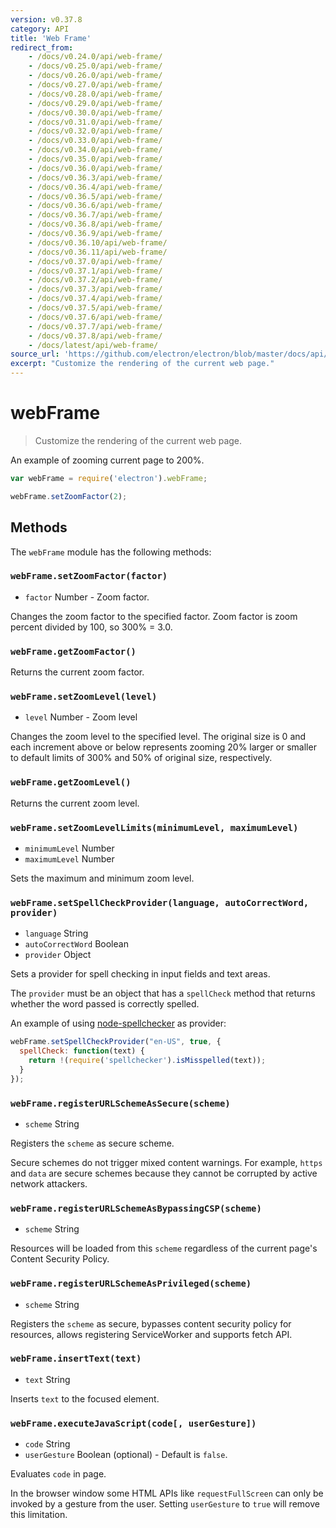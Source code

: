 ```yaml
---
version: v0.37.8
category: API
title: 'Web Frame'
redirect_from:
    - /docs/v0.24.0/api/web-frame/
    - /docs/v0.25.0/api/web-frame/
    - /docs/v0.26.0/api/web-frame/
    - /docs/v0.27.0/api/web-frame/
    - /docs/v0.28.0/api/web-frame/
    - /docs/v0.29.0/api/web-frame/
    - /docs/v0.30.0/api/web-frame/
    - /docs/v0.31.0/api/web-frame/
    - /docs/v0.32.0/api/web-frame/
    - /docs/v0.33.0/api/web-frame/
    - /docs/v0.34.0/api/web-frame/
    - /docs/v0.35.0/api/web-frame/
    - /docs/v0.36.0/api/web-frame/
    - /docs/v0.36.3/api/web-frame/
    - /docs/v0.36.4/api/web-frame/
    - /docs/v0.36.5/api/web-frame/
    - /docs/v0.36.6/api/web-frame/
    - /docs/v0.36.7/api/web-frame/
    - /docs/v0.36.8/api/web-frame/
    - /docs/v0.36.9/api/web-frame/
    - /docs/v0.36.10/api/web-frame/
    - /docs/v0.36.11/api/web-frame/
    - /docs/v0.37.0/api/web-frame/
    - /docs/v0.37.1/api/web-frame/
    - /docs/v0.37.2/api/web-frame/
    - /docs/v0.37.3/api/web-frame/
    - /docs/v0.37.4/api/web-frame/
    - /docs/v0.37.5/api/web-frame/
    - /docs/v0.37.6/api/web-frame/
    - /docs/v0.37.7/api/web-frame/
    - /docs/v0.37.8/api/web-frame/
    - /docs/latest/api/web-frame/
source_url: 'https://github.com/electron/electron/blob/master/docs/api/web-frame.md'
excerpt: "Customize the rendering of the current web page."
---
```


# webFrame

> Customize the rendering of the current web page.

An example of zooming current page to 200%.

```javascript
var webFrame = require('electron').webFrame;

webFrame.setZoomFactor(2);
```

## Methods

The `webFrame` module has the following methods:

### `webFrame.setZoomFactor(factor)`

* `factor` Number - Zoom factor.

Changes the zoom factor to the specified factor. Zoom factor is
zoom percent divided by 100, so 300% = 3.0.

### `webFrame.getZoomFactor()`

Returns the current zoom factor.

### `webFrame.setZoomLevel(level)`

* `level` Number - Zoom level

Changes the zoom level to the specified level. The original size is 0 and each
increment above or below represents zooming 20% larger or smaller to default
limits of 300% and 50% of original size, respectively.

### `webFrame.getZoomLevel()`

Returns the current zoom level.

### `webFrame.setZoomLevelLimits(minimumLevel, maximumLevel)`

* `minimumLevel` Number
* `maximumLevel` Number

Sets the maximum and minimum zoom level.

### `webFrame.setSpellCheckProvider(language, autoCorrectWord, provider)`

* `language` String
* `autoCorrectWord` Boolean
* `provider` Object

Sets a provider for spell checking in input fields and text areas.

The `provider` must be an object that has a `spellCheck` method that returns
whether the word passed is correctly spelled.

An example of using [node-spellchecker][spellchecker] as provider:

```javascript
webFrame.setSpellCheckProvider("en-US", true, {
  spellCheck: function(text) {
    return !(require('spellchecker').isMisspelled(text));
  }
});
```

### `webFrame.registerURLSchemeAsSecure(scheme)`

* `scheme` String

Registers the `scheme` as secure scheme.

Secure schemes do not trigger mixed content warnings. For example, `https` and
`data` are secure schemes because they cannot be corrupted by active network
attackers.

### `webFrame.registerURLSchemeAsBypassingCSP(scheme)`

* `scheme` String

Resources will be loaded from this `scheme` regardless of the current page's
Content Security Policy.

### `webFrame.registerURLSchemeAsPrivileged(scheme)`

* `scheme` String

Registers the `scheme` as secure, bypasses content security policy for resources,
allows registering ServiceWorker and supports fetch API.

### `webFrame.insertText(text)`

* `text` String

Inserts `text` to the focused element.

### `webFrame.executeJavaScript(code[, userGesture])`

* `code` String
* `userGesture` Boolean (optional) - Default is `false`.

Evaluates `code` in page.

In the browser window some HTML APIs like `requestFullScreen` can only be
invoked by a gesture from the user. Setting `userGesture` to `true` will remove
this limitation.

[spellchecker]: https://github.com/atom/node-spellchecker
